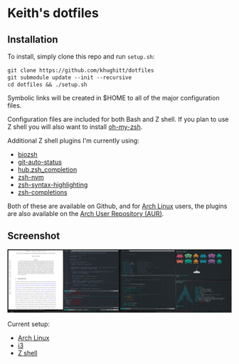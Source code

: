 Keith's dotfiles
================

Installation
------------

To install, simply clone this repo and run `setup.sh`:

    git clone https://github.com/khughitt/dotfiles
    git submodule update --init --recursive
    cd dotfiles && ./setup.sh

Symbolic links will be created in $HOME to all of the major configuration files.

Configuration files are included for both Bash and Z shell. If you plan to use
Z shell you will also want to install [oh-my-zsh](https://github.com/robbyrussell/oh-my-zsh).

Additional Z shell plugins I'm currently using:

 * [biozsh](https://github.com/kloetzl/biozsh.git)
 * [git-auto-status](https://gist.github.com/oshybystyi/475ee7768efc03727f21)
 * [hub.zsh_completion](https://github.com/github/hub/blob/master/etc/hub.zsh_completion)
 * [zsh-nvm](https://github.com/lukechilds/zsh-nvm.git)
 * [zsh-syntax-highlighting](https://github.com/zsh-users/zsh-syntax-highlighting)
 * [zsh-completions](https://github.com/zsh-users/zsh-completions)
 
Both of these are available on Github, and for [Arch Linux](https://www.archlinux.org/)
users, the plugins are also available on the [Arch User Repository (AUR)](https://aur.archlinux.org/).

Screenshot
----------

![desktop screenshot](misc/2019-05-31_screenshot.png)

Current setup:

 * [Arch Linux](https://www.archlinux.org/)
 * [i3](https://i3wm.org/)
 * [Z shell](http://www.zsh.org/)

